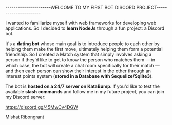 ----------------------WELCOME TO MY FIRST BOT DISCORD PROJECT----------------------
                                      
I wanted to familiarize myself with web frameworks for developing web applications. So I decided to **learn NodeJs** through a fun project: a Discord bot.

It's a **dating bot** whose main goal is to introduce people to each other by helping them make the first move, ultimately helping them form a potential friendship.
So I created a Match system that simply involves asking a person if they'd like to get to know the person who matches them — in which case, the bot will create a chat
room specifically for their match — and then each person can show their interest in the other through an interest points system (**stored in a Database with Sequelize/Sqlite3**).

The bot is **hosted on a 24/7 server on KataBump**. If you'd like to test the available **slash commands** and follow me in my future project, you can join my Discord server:

https://discord.gg/45MwCv4DGW

Mishat Ribongrant
